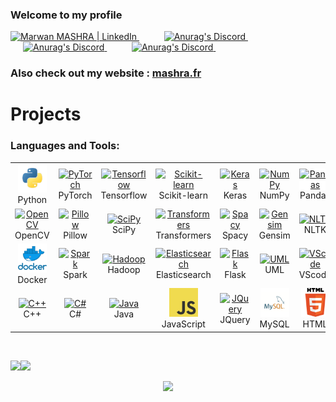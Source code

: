 ### Welcome to my profile &nbsp; 

<a style="margin-left:0px"  href="https://www.linkedin.com/in/marwanmashra/">
  <img alt="Marwan MASHRA | LinkedIn" width="25px" src="https://raw.githubusercontent.com/peterthehan/peterthehan/master/assets/linkedin.svg" />
</a>
&nbsp;&nbsp;&nbsp;&nbsp;
<a style="margin-left:20px"  href="https://www.facebook.com/marwan.mushara">
  <img alt="Anurag's Discord" width="25px" src="https://cdn.pixabay.com/photo/2015/05/17/10/51/facebook-770688_1280.png" />
</a>
&nbsp;&nbsp;&nbsp;&nbsp;
<a style="margin-left:20px" href="https://www.instagram.com/marwanmushara/">
 <img alt="Anurag's Discord" width="25px" src="https://upload.wikimedia.org/wikipedia/commons/thumb/e/e7/Instagram_logo_2016.svg/langfr-220px-Instagram_logo_2016.svg.png" />
</a>
&nbsp;&nbsp;&nbsp;&nbsp;
<a style="margin-left:20px" href="https://discordapp.com/users/493446091811979267">
  <img style="vertical-align: bottom" alt="Anurag's Discord" width="30px" src="https://i.ibb.co/ZTSn1Mf/Discord-Logo-sans-texte-svg.png" />
</a>
&nbsp;&nbsp;&nbsp;&nbsp;
    
### Also check out my website : <a href="https://mashra.fr" target="_blank">mashra.fr</a></p>

# Projects 

### Languages and Tools:
<table>
            <tr>
                <td align="center"  >
                    <a href="https://www.python.org/">
                        <img src="https://raw.githubusercontent.com/github/explore/80688e429a7d4ef2fca1e82350fe8e3517d3494d/topics/python/python.png" width="46" height="46" alt="Python" />
                    </a>
                    <br>Python
                </td>
                <td align="center"  >
                <a href="https://pytorch.org/" >
                  <img src="https://i.imgur.com/ntswxI6.png" width="46" height="46" alt="PyTorch" />
                </a>
                <br>PyTorch
              </td>
              <td align="center"   >
                <a href="https://www.tensorflow.org/">
                  <img src="https://upload.wikimedia.org/wikipedia/commons/thumb/2/2d/Tensorflow_logo.svg/langfr-220px-Tensorflow_logo.svg.png" width="46" height="46" alt="Tensorflow" />
                </a>
                <br>Tensorflow
              </td>
              <td align="center"   >
                <a href="https://scikit-learn.org/">
                  <img src="https://e7.pngegg.com/pngimages/309/384/png-clipart-scikit-learn-python-computer-icons-scikit-machine-learning-learning-text-orange.png" width="46" height="46" alt="Scikit-learn" />
                </a>
                <br>Scikit-learn
              </td>
              <td align="center"   >
                <a href="https://keras.io/">
                  <img src="https://camo.githubusercontent.com/c1ac3ae26b8e596bd6ec38ea0537b2cd37ef50b0281df5d409b49c777375db20/68747470733a2f2f75706c6f61642e77696b696d656469612e6f72672f77696b6970656469612f636f6d6d6f6e732f7468756d622f612f61652f4b657261735f6c6f676f2e7376672f32343070782d4b657261735f6c6f676f2e7376672e706e67" width="46" height="46" alt="Keras" />
                </a>
                <br>Keras
              </td>
              <td align="center"  >
                <a href="https://numpy.org/" >
                  <img src="https://pbs.twimg.com/profile_images/1286005234314162177/O31-t0pD.jpg" width="46" height="46" alt="NumPy" />
                </a>
                <br>NumPy
              </td>
              <td align="center"  >
                <a href="https://pandas.pydata.org/" >
                  <img src="https://i.imgur.com/PzeosFS.png" style="background-color:white" width="46" height="46" alt="Pandas" />
                </a>
                <br>Pandas 
              </td>
              <td align="center"  >
                <a href="https://seaborn.pydata.org/">
                  <img src="https://avatars.githubusercontent.com/u/22799945?s=200&v=4" width="46" height="46" alt="seaborn" />
                </a>
                <br>seaborn
              </td>
              <td align="center"  >
                <a href="https://matplotlib.org/">
                  <img src="https://i.imgur.com/TwmTLdy.png" width="46" height="46" alt="Matplotlib" />
                </a>
                <br>Matplotlib
              </td>
              <td align="center"  >
                <a href="https://plotly.com/">
                  <img src="https://res.cloudinary.com/crunchbase-production/image/upload/c_lpad,f_auto,q_auto:eco,dpr_1/wgshctk7kjdxl6omgwra" width="46" height="46" alt="Plotly" />
                </a>
                <br>Plotly
              </td>
            </tr>
            <tr>
              <td align="center"  >
                <a href="https://opencv.org/">
                  <img src="https://i.imgur.com/nzX2HDZ.jpg" width="46" height="46" alt="OpenCV" />
                </a>
                <br>OpenCV
              <td align="center"  >
                <a href="https://pillow.readthedocs.io/en/stable/">
                  <img src="https://raw.githubusercontent.com/python-pillow/pillow-logo/main/pillow-logo-248x250.png" width="46" height="46" alt="Pillow" />
                </a>
                <br>Pillow
              </td>
              <td align="center"  >
                <a href="https://scipy.org/">
                  <img src="https://scipy.org/images/logo.svg" width="46" height="46" alt="SciPy" />
                </a>
                <br>SciPy
              </td>
              <td align="center"  >
                <a href="https://huggingface.co/docs/transformers/index" >
                  <img src="https://hf.space/static/ThomasSimonini/SnowballFight/TemplateData/logo_.png" width="46" height="46" alt="Transformers" />
                </a>
                <br>Transformers
              </td>
              <td align="center"  >
                <a href="https://spacy.io/">
                  <img src="https://i.imgur.com/ZC7JSV7.jpeg" width="46" height="46" alt="Spacy" />
                </a>
                <br>Spacy
              </td>
              <td align="center"  >
                <a href="https://radimrehurek.com/gensim/">
                  <img src="https://media.slid.es/uploads/465821/images/5836629/pasted-from-clipboard.png" width="46" height="46" alt="Gensim" />
                </a>
                <br>Gensim
              </td>
              <td align="center"  >
                <a href="https://www.nltk.org/">
                  <img src="https://miro.medium.com/max/592/1*5dQO7LHrsy3lIi2d0bgRLw.png" width="46" height="46" alt="NLTK" />
                </a>
                <br>NLTK
              </td>
                <td align="center"  >
                    <a href="https://git-scm.com/">
                        <img src="https://i.imgur.com/V6wCEaB.png" width="46" height="46" alt="Git" />
                    </a>
                    <br>Git
                </td>
              <td align="center"  >
                <a href="https://redis.io/">
                  <img src="https://dashboard.snapcraft.io/site_media/appmedia/2020/08/1529926.png" width="46" height="46" alt="Redis" />
                </a>
                <br>Redis
              </td>
              <td align="center"  >
                <a href="https://www.mongodb.com/">
                  <img src="https://i.imgur.com/qmq1aQN.png" width="46" height="46" alt="MongoDB" />
                </a>
                <br>MongoDB
              </td>
            </tr>
            <tr>
            <td align="center"  >
                <a href="https://www.docker.com/">
                    <img src="https://raw.githubusercontent.com/github/explore/80688e429a7d4ef2fca1e82350fe8e3517d3494d/topics/docker/docker.png" width="46" height="46" alt="Docker" />
                </a>
                <br>Docker
            </td>
            <td align="center"  >
                <a href="https://spark.apache.org/">
                    <img src="https://pbs.twimg.com/profile_images/1029806457665937408/hNHMcixV_400x400.jpg" width="46" height="46" alt="Spark" />
                </a>
                <br>Spark
            </td>
            <td align="center"  >
                <a href="https://hadoop.apache.org/" >
                    <img src="https://i.imgur.com/SIkJFnT.png" width="46" height="46" alt="Hadoop" />
                </a>
                <br>Hadoop
            </td>
            <td align="center"  >
                <a href="https://www.elastic.co/" >
                    <img src="https://assets-global.website-files.com/6064b31ff49a2d31e0493af1/61f816486be8cc2273e24420_elasticsearch.svg" width="46" height="46" alt="Elasticsearch" />
                </a>
                <br>Elasticsearch
            </td>
            <td align="center"  >
                <a href="https://flask.palletsprojects.com/en/2.0.x/" >
                    <img src="https://www.vincenthouba.com/assets/img/flask-logo.409c7035.jpg" width="46" height="46" alt="Flask" />
                </a>
                <br>Flask
            </td>
            <td align="center"  >
                <a href="https://www.uml.org/">
                    <img src="https://i.imgur.com/vIuP67Y.png" width="46" height="46" alt="UML" />
                </a>
                <br>UML  
            </td>
            <td align="center"  >
                <a href="https://code.visualstudio.com/">
                    <img src="https://upload.wikimedia.org/wikipedia/commons/thumb/9/9a/Visual_Studio_Code_1.35_icon.svg/2048px-Visual_Studio_Code_1.35_icon.svg.png" width="46" height="46" alt="VScode" />
                </a>
                <br>VScode  
            </td>
            <td align="center"  >
                <a href="https://jupyter.org/">
                    <img src="https://i.imgur.com/0kc8Isq.jpg" width="46" height="46" alt="Jupter" />
                </a>
                <br>Jupter
            </td>
            <td align="center"  >
                <a href="https://www.latex-project.org/">
                    <img src="https://cdn.worldvectorlogo.com/logos/latex.svg" width="46" height="46" alt="LaTeX" />
                </a>
                <br>LaTeX
            </td>
            <td align="center"  >
                <a href="https://www.overleaf.com/">
                    <img src="https://cdn.overleaf.com/img/ol-brand/overleaf_og_logo.png" width="46" height="46" alt="Overleaf" />
                </a>
                <br>Overleaf
            </td>
            </tr>
            <tr>
            <td align="center"  >
                <a href="https://www.cplusplus.com/">
                    <img src="https://i.imgur.com/AtjqZzy.png" width="46" height="46" alt="C++" />
                </a>
                <br>C++
            </td>
            <td align="center"  >
                <a href="https://docs.microsoft.com/en-us/dotnet/csharp/">
                    <img src="https://miro.medium.com/max/300/1*A_Hg7NPIoARg0RmdsVapqg.png" width="46" height="46" alt="C#" />
                </a>
                <br>C#
            </td>
            <td align="center"  >
                <a href="https://www.java.com/" >
                    <img src="https://i.imgur.com/YuWqWOw.png" width="46" height="46" alt="Java" />
                </a>
                <br>Java
            </td>
              <td align="center"  >
                <a href="https://www.javascript.com/">
                  <img src="https://raw.githubusercontent.com/github/explore/80688e429a7d4ef2fca1e82350fe8e3517d3494d/topics/javascript/javascript.png" width="46" height="46" alt="JavaScript" />
                </a>
                <br>JavaScript
              </td>
              <td align="center"  >
                <a href="https://jquery.com/" >
                  <img src="https://i0.wp.com/www.place4geek.com/blog/wp-content/uploads/2010/10/jQurery-e1423237413165.gif?fit=600%2C600&ssl=1" width="46" height="46" alt="JQuery" />
                </a>
                <br>JQuery
              </td>
              <td align="center"  >
                <a href="https://www.mysql.com/">
                  <img src="https://raw.githubusercontent.com/github/explore/80688e429a7d4ef2fca1e82350fe8e3517d3494d/topics/mysql/mysql.png" width="46" height="46" alt="MySQL" />
                </a>
                <br>MySQL
              </td>
              <td align="center"  >
                <a href="https://html.com/" >
                  <img src="https://raw.githubusercontent.com/github/explore/80688e429a7d4ef2fca1e82350fe8e3517d3494d/topics/html/html.png" width="46" height="46" alt="HTML" />
                </a>
                <br>HTML
              </td>
              <td align="center"  >
                <a href="https://www.w3.org/Style/CSS/Overview.en.html">
                  <img src="https://raw.githubusercontent.com/github/explore/80688e429a7d4ef2fca1e82350fe8e3517d3494d/topics/css/css.png" width="46" height="46" alt="CSS" />
                </a>
                <br>CSS
              </td>
              <td align="center"  >
                <a href="https://www.php.net/">
                  <img src="https://raw.githubusercontent.com/github/explore/ccc16358ac4530c6a69b1b80c7223cd2744dea83/topics/php/php.png" width="46" height="46" alt="php" />
                </a>
                <br>php
              </td>
              <td align="center"  >
                <a href="https://ocaml.org/">
                  <img src="https://i.imgur.com/EyGR5ga.jpeg" width="46" height="46" alt="php" />
                </a>
                <br>OCaml
              </td>
            </tr> 
          </table>

<br/>

<img height="180px" src="https://github-readme-stats.vercel.app/api/top-langs/?username=MarwanMashra&layout=compact&show_icons=true&title_color=ffffff&icon_color=bb2acf&text_color=daf7dc&bg_color=151515"><img height="180px" src="https://github-readme-stats.vercel.app/api/?username=MarwanMashra&layout=compact&show_icons=true&title_color=ffffff&icon_color=bb2acf&text_color=daf7dc&bg_color=151515">

<p align="center" style="margin:0px" >
  <img src="https://media3.giphy.com/media/Srugs90R2wYS0zvvKt/giphy.gif?cid=ecf05e47h9mnw7m0j4qjy2rrzpmt3dxxoqqebb00megzm8gi&rid=giphy.gif" width="250px">
</p>
